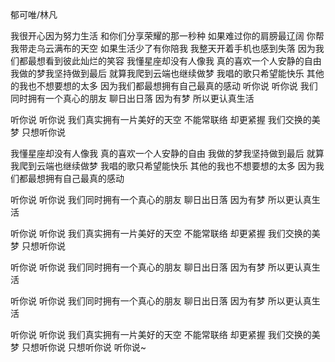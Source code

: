郁可唯/林凡

我很开心因为努力生活
和你们分享荣耀的那一秒种
如果难过你的肩膀最辽阔
你帮我带走乌云满布的天空
如果生活少了有你陪我
我整天开着手机也感到失落
因为我们都最想看到彼此灿烂的笑容
我懂星座却没有人像我
真的喜欢一个人安静的自由
我做的梦我坚持做到最后
就算我爬到云端也继续做梦
我唱的歌只希望能快乐
其他的我也不想要想的太多
因为我们都最想拥有自己最真的感动
听你说  听你说
我们同时拥有一个真心的朋友
聊日出日落
因为有梦
所以更认真生活

听你说  听你说
我们真实拥有一片美好的天空
不能常联络
却更紧握
我们交换的美梦 只想听你说


我懂星座却没有人像我
真的喜欢一个人安静的自由
我做的梦我坚持做到最后
就算我爬到云端也继续做梦
我唱的歌只希望能快乐
其他的我也不想要想的太多
因为我们都最想拥有自己最真的感动

听你说  听你说
我们同时拥有一个真心的朋友
聊日出日落
因为有梦
所以更认真生活

听你说  听你说
我们真实拥有一片美好的天空
不能常联络
却更紧握
我们交换的美梦 只想听你说

听你说  听你说
我们同时拥有一个真心的朋友
聊日出日落
因为有梦
所以更认真生活

听你说  听你说
我们同时拥有一个真心的朋友
聊日出日落
因为有梦
所以更认真生活

听你说  听你说
我们真实拥有一片美好的天空
不能常联络
却更紧握
我们交换的美梦
只想听你说
只想听你说
听你说~